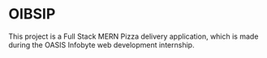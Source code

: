 # OIBSIP
This project is a Full Stack MERN Pizza delivery application, which is made during the OASIS Infobyte web development internship.
